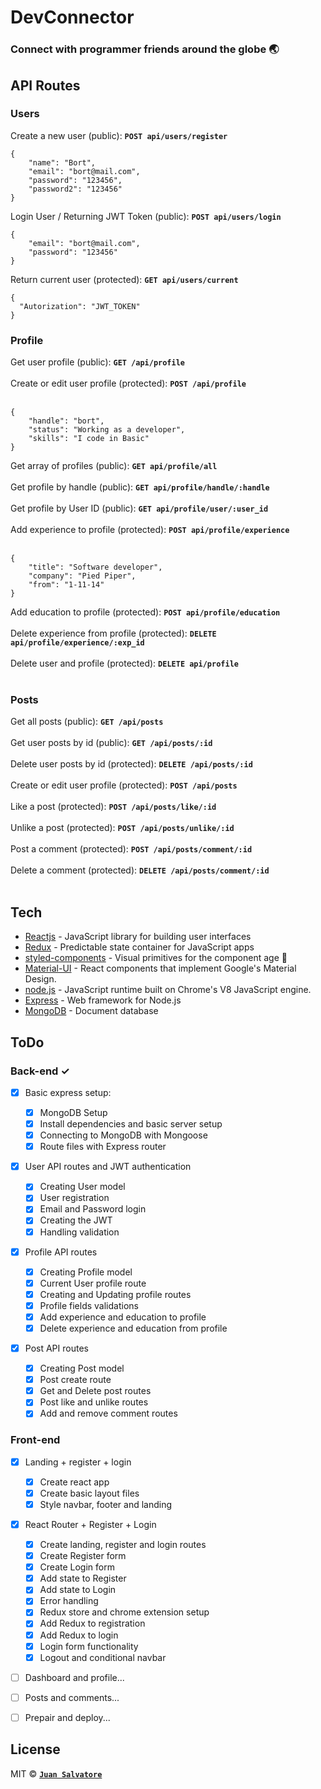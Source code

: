 # DevConnector

### Connect with programmer friends around the globe 🌏

## API Routes 

### Users

Create a new user (public): <b>```POST api/users/register```</b><br/>
```
{
    "name": "Bort",
    "email": "bort@mail.com",
    "password": "123456",
    "password2": "123456"
}
```
Login User / Returning JWT Token (public): <b>```POST api/users/login```</b><br/>
```
{
    "email": "bort@mail.com",
    "password": "123456"
}
```
Return current user (protected): <b>```GET api/users/current```</b><br/>
```
{
  "Autorization": "JWT_TOKEN"
}
```
  
### Profile

Get user profile (public): <b>```GET /api/profile```</b><br/><br/>
Create or edit user profile (protected): <b>```POST /api/profile```</b><br/><br/>
```
{
    "handle": "bort",
    "status": "Working as a developer",
    "skills": "I code in Basic"
}
```
Get array of profiles (public): <b>```GET api/profile/all```</b><br/><br/>
Get profile by handle (public): <b>```GET api/profile/handle/:handle```</b><br/><br/>
Get profile by User ID (public): <b>```GET api/profile/user/:user_id```</b><br/><br/>
Add experience to profile (protected): <b>```POST api/profile/experience```</b><br/><br/>
```
{
    "title": "Software developer",
    "company": "Pied Piper",
    "from": "1-11-14"
}
```
Add education to profile (protected): <b>```POST api/profile/education```</b><br/><br/>
Delete experience from profile (protected): <b>```DELETE api/profile/experience/:exp_id```</b><br/><br/>
Delete user and profile (protected): <b>```DELETE api/profile```</b><br/><br/>

### Posts

Get all posts (public): <b>```GET /api/posts```</b><br/><br/>
Get user posts by id (public): <b>```GET /api/posts/:id```</b><br/><br/>
Delete user posts by id (protected): <b>```DELETE /api/posts/:id```</b><br/><br/>
Create or edit user profile (protected): <b>```POST /api/posts```</b><br/><br/>
Like a post (protected): <b>```POST /api/posts/like/:id```</b><br/><br/>
Unlike a post (protected): <b>```POST /api/posts/unlike/:id```</b><br/><br/>
Post a comment (protected): <b>```POST /api/posts/comment/:id```</b><br/><br/>
Delete a comment (protected): <b>```DELETE /api/posts/comment/:id```</b><br/><br/>


## Tech

- [Reactjs](https://reactjs.org/) - JavaScript library for building user interfaces
- [Redux](https://redux.js.org/) - Predictable state container for JavaScript apps
- [styled-components](https://www.styled-components.com/) - Visual primitives for the component age 💅
- [Material-UI](https://material-ui.com/) - React components that implement Google's Material Design.
- [node.js](https://nodejs.org/) - JavaScript runtime built on Chrome's V8 JavaScript engine.
- [Express](https://expressjs.com/) - Web framework for Node.js
- [MongoDB](https://www.mongodb.com/) - Document database

## ToDo

### Back-end ✓

- [x] Basic express setup:

  - [x] MongoDB Setup
  - [x] Install dependencies and basic server setup
  - [x] Connecting to MongoDB with Mongoose
  - [x] Route files with Express router

- [x] User API routes and JWT authentication

  - [x] Creating User model
  - [x] User registration
  - [x] Email and Password login
  - [x] Creating the JWT
  - [x] Handling validation

- [x] Profile API routes

  - [x] Creating Profile model
  - [x] Current User profile route
  - [x] Creating and Updating profile routes
  - [x] Profile fields validations
  - [x] Add experience and education to profile
  - [x] Delete experience and education from profile

- [x] Post API routes
  - [x] Creating Post model
  - [x] Post create route
  - [x] Get and Delete post routes
  - [x] Post like and unlike routes
  - [x] Add and remove comment routes

### Front-end

- [x] Landing + register + login

  - [x] Create react app
  - [x] Create basic layout files
  - [x] Style navbar, footer and landing

- [x] React Router + Register + Login

  - [x] Create landing, register and login routes
  - [x] Create Register form
  - [x] Create Login form
  - [x] Add state to Register
  - [x] Add state to Login
  - [x] Error handling
  - [x] Redux store and chrome extension setup
  - [x] Add Redux to registration
  - [x] Add Redux to login
  - [x] Login form functionality
  - [x] Logout and conditional navbar

- [ ] Dashboard and profile...

- [ ] Posts and comments...

- [ ] Prepair and deploy...

## License

MIT © **[`Juan Salvatore`](http://juansalvatore.com)**
